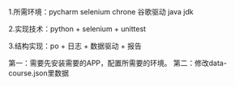 1.所需环境：pycharm
         selenium
         chrone
         谷歌驱动
         java jdk

2.实现技术：python + selenium + unittest

3.结构实现：po + 日志 + 数据驱动 + 报告

第一：需要先安装需要的APP，配置所需要的环境。
第二：修改data-course.json里数据
